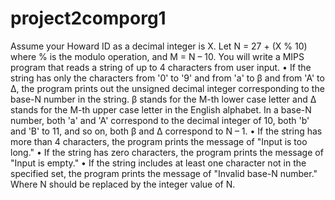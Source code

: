 # project2comporg1
Assume your Howard ID as a decimal integer is X. Let N = 27 + (X % 10) where % is the modulo operation, and M = N – 10.
You will write a MIPS program that reads a string of up to 4 characters from user input.
• If the string has only the characters from '0' to '9' and from 'a' to β and from 'A' to Δ, the program prints out the unsigned decimal integer corresponding to the base-N number in the string. β stands for the M-th lower case letter and Δ stands for the M-th upper case letter in the English alphabet. In a base-N number, both 'a' and 'A' correspond to the decimal integer of 10, both 'b' and 'B' to 11, and so on, both β and Δ correspond to N – 1.
• If the string has more than 4 characters, the program prints the message of "Input is too long."
• If the string has zero characters, the program prints the message of "Input is empty."
• If the string includes at least one character not in the specified set, the program prints the message of "Invalid base-N number." Where N should be replaced by the integer value of N.

